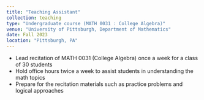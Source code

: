 ```yaml
---
title: "Teaching Assistant"
collection: teaching
type: "Undergraduate course (MATH 0031 : College Algebra)"
venue: "University of Pittsburgh, Department of Mathematics"
date: Fall 2023
location: "Pittsburgh, PA"
---
```


- Lead recitation of MATH 0031 (College Algebra) once a week for a class of 30 students
- Hold office hours twice a week to assist students in understanding the math topics
- Prepare for the recitation materials such as practice problems and logical approaches
